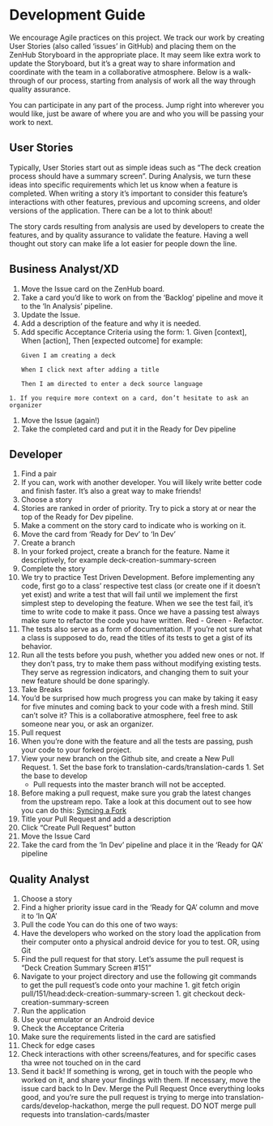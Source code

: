# Development Guide

We encourage Agile practices on this project. We track our work by creating User Stories (also called ‘issues’ in GitHub) and placing them on the ZenHub Storyboard in the appropriate place. It may seem like extra work to update the Storyboard, but it’s a great way to share information and coordinate with the team in a collaborative atmosphere. Below is a walk-through of our process, starting from analysis of work all the way through quality assurance.

You can participate in any part of the process. Jump right into wherever you would like, just be aware of where you are and who you will be passing your work to next.

## User Stories
Typically, User Stories start out as simple ideas such as “The deck creation process should have a summary screen”. During Analysis, we turn these ideas into specific requirements which let us know when a feature is completed. When writing a story it’s important to consider this feature’s interactions with other features, previous and upcoming screens, and older versions of the application. There can be a lot to think about!

The story cards resulting from analysis are used by developers to create the features, and by quality assurance to validate the feature. Having a well thought out story can make life a lot easier for people down the line.

## Business Analyst/XD
1. Move the Issue card on the ZenHub board.
  1. Take a card you’d like to work on from the ‘Backlog’ pipeline and move it to the ‘In Analysis’ pipeline.
1. Update the Issue.
  1. Add a description of the feature and why it is needed.
  1. Add specific Acceptance Criteria using the form:
    1. Given [context], When [action], Then [expected outcome] for example:
      ```
      Given I am creating a deck
    
      When I click next after adding a title
    
      Then I am directed to enter a deck source language
      ```
    1. If you require more context on a card, don’t hesitate to ask an organizer
1. Move the Issue (again!)
  1. Take the completed card and put it in the Ready for Dev pipeline

## Developer
1. Find a pair
  1. If you can, work with another developer. You will likely write better code and finish faster. It’s also a great way to make friends!
2. Choose a story
  1. Stories are ranked in order of priority. Try to pick a story at or near the top of the Ready for Dev pipeline.
  1. Make a comment on the story card to indicate who is working on it.
  1. Move the card from ‘Ready for Dev’ to ‘In Dev’
3. Create a branch
  1. In your forked project, create a branch for the feature. Name it descriptively, for example deck-creation-summary-screen
4. Complete the story
  1. We try to practice Test Driven Development. Before implementing any code, first go to a class’ respective test class (or create one if it doesn’t yet exist) and write a test that will fail until we implement the first simplest step to developing the feature. When we see the test fail, it’s time to write code to make it pass. Once we have a passing test always make sure to refactor the code you have written. Red - Green - Refactor.
  1. The tests also serve as a form of documentation. If you’re not sure what a class is supposed to do, read the titles of its tests to get a gist of its behavior.
  1. Run all the tests before you push, whether you added new ones or not. If they don’t pass, try to make them pass without modifying existing tests. They serve as regression indicators, and changing them to suit your new feature should be done sparingly.
5. Take Breaks
  1. You’d be surprised how much progress you can make by taking it easy for five minutes and coming back to your code with a fresh mind. Still can’t solve it? This is a collaborative atmosphere, feel free to ask someone near you, or ask an organizer.
6. Pull request
  1. When you’re done with the feature and all the tests are passing, push your code to your forked project.
  2. View your new branch on the Github site, and create a New Pull Request.
    1. Set the base fork to translation-cards/translation-cards
    1. Set the base to develop 
      * Pull requests into the master branch will not be accepted. 
  3. Before making a pull request, make sure you grab the latest changes from the upstream repo. Take a look at this document out to see how you can do this: [Syncing a Fork](https://help.github.com/articles/syncing-a-fork/)
  4. Title your Pull Request and add a description
  5. Click “Create Pull Request” button
7. Move the Issue Card
  1. Take the card from the ‘In Dev’ pipeline and place it in the ‘Ready for QA’ pipeline

## Quality Analyst
1. Choose a story
  1. Find a higher priority issue card in the ‘Ready for QA’ column and move it to ‘In QA’
1. Pull the code
	You can do this one of two ways:
  1. Have the developers who worked on the story load the application from their computer onto a physical android device for you to test.
OR, using Git
  1. Find the pull request for that story. Let’s assume the pull request is “Deck Creation Summary Screen #151”
  1. Navigate to your project directory and use the following git commands to get the pull request’s code onto your machine
    1. git fetch origin pull/151/head:deck-creation-summary-screen
    1. git checkout deck-creation-summary-screen
1. Run the application
  1. Use your emulator or an Android device
1. Check the Acceptance Criteria
  1. Make sure the requirements listed in the card are satisfied
1. Check for edge cases
  1. Check interactions with other screens/features, and for specific cases tha wree not touched on in the card
1. Send it back!
If something is wrong, get in touch with the people who worked on it, and share your findings with them.
If necessary, move the issue card back to In Dev.
Merge the Pull Request
Once everything looks good, and you’re sure the pull request is trying to merge into translation-cards/develop-hackathon, merge the pull request.
DO NOT merge pull requests into translation-cards/master
